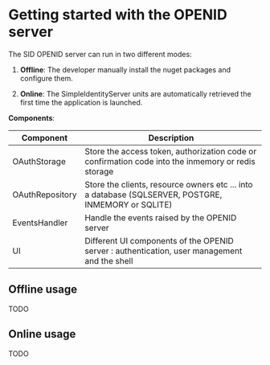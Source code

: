 # Getting started with the OPENID server

The SID OPENID server can run in two different modes:

1. **Offline**: The developer manually install the nuget packages and configure them.

2. **Online**: The SimpleIdentityServer units are automatically retrieved the first time the application is launched.



**Components**:

| Component       | Description                                                                                         |
| --------------- | --------------------------------------------------------------------------------------------------- |
| OAuthStorage    | Store the access token, authorization code or confirmation code into the inmemory or redis storage  |
| OAuthRepository | Store the clients, resource owners etc ... into a database (SQLSERVER, POSTGRE, INMEMORY or SQLITE) |
| EventsHandler   | Handle the events raised by the OPENID server                                                       |
| UI              | Different UI components of the OPENID server : authentication, user management and the shell        |

## Offline usage

TODO

## Online usage

TODO
